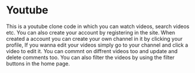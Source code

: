 # Youtube

This is a youtube clone code in which you can watch videos, search videos etc.
You can also create your account by registering in the site.
When created a account you can create your own channel in it by clicking your profile,
If you wanna edit your videos simply go to your channel and click a video to edit it.
You can commnt on diffrent videos too and update and delete comments too.
You can also filter the videos by using the filter buttons in the home page.
